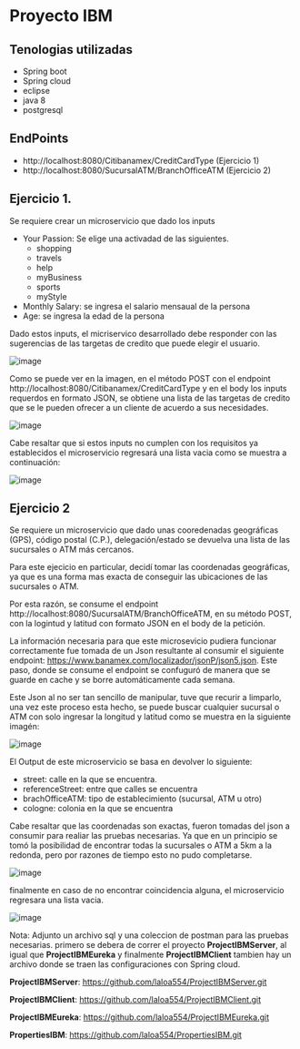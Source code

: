 # Proyecto IBM

## Tenologias utilizadas 
  * Spring boot
  * Spring cloud
  * eclipse
  * java 8
  * postgresql

## EndPoints
  * http://localhost:8080/Citibanamex/CreditCardType (Ejercicio 1)
  * http://localhost:8080/SucursalATM/BranchOfficeATM (Ejercicio 2)

## Ejercicio 1.

Se requiere crear un microservicio que dado los inputs
  * Your Passion: Se elige una activadad de las siguientes.
    * shopping
    * travels
    * help
    * myBusiness
    * sports
    * myStyle
  * Monthly Salary: se ingresa el salario mensaual de la persona
  * Age: se ingresa la edad de la persona

Dado estos inputs, el micriservico desarrollado debe responder con las sugerencias de las targetas de credito que puede elegir el usuario.

![image](https://user-images.githubusercontent.com/55073002/137558444-8945d99f-f518-4d11-b860-4538a5450a50.png)

Como se puede ver en la imagen, en el método POST con el endpoint http://localhost:8080/Citibanamex/CreditCardType y en el body los inputs requerdos en formato JSON,
se obtiene una lista de las targetas de credito que se le pueden ofrecer a un cliente de acuerdo a sus necesidades. 

![image](https://user-images.githubusercontent.com/55073002/137558779-e2e2b0cd-8cd5-4e79-9909-046386c1dd46.png)

Cabe resaltar que si estos inputs no cumplen con los requisitos ya establecidos el microservicio regresará una lista vacia como se muestra a continuación:

![image](https://user-images.githubusercontent.com/55073002/137559275-847850dc-d677-478f-b1eb-3aad003bcdd1.png)


## Ejercicio 2

Se requiere un microservicio que dado unas cooredenadas geográficas (GPS), código postal (C.P.), delegación/estado se devuelva una lista de las sucursales o ATM más cercanos. 

Para este ejecicio en particular, decidí tomar las coordenadas geográficas, ya que es una forma mas exacta de conseguir las ubicaciones de las sucursales o ATM. 

Por esta razón, se consume el endpoint http://localhost:8080/SucursalATM/BranchOfficeATM, en su método POST, con la logintud y latitud con formato JSON en el body de la petición.

La información necesaria para que este microsevicio pudiera funcionar correctamente fue tomada de un Json resultante al consumir el siguiente endpoint: 
https://www.banamex.com/localizador/jsonP/json5.json. Este paso, donde se consume el endpoint se confuguró de manera que se guarde en cache y se borre automáticamente cada semana.

Este Json al no ser tan sencillo de manipular, tuve que recurir a limparlo, una vez este proceso esta hecho, se puede buscar cualquier sucursal o ATM con solo ingresar 
la longitud y latitud como se muestra en la siguiente imagén:

![image](https://user-images.githubusercontent.com/55073002/137561183-744d4fa8-1461-4431-af5b-891daa5fe16a.png)

El Output de este microservicio se basa en devolver lo siguiente:
 * street: calle en la que se encuentra.
 * referenceStreet: entre que calles se encuentra
 * brachOfficeATM: tipo de establecimiento (sucursal, ATM u otro)
 * cologne: colonia en la que se encuentra

Cabe resaltar que las coordenadas son exactas, fueron tomadas del json a consumir para realiar las pruebas necesarias. Ya que en un principio se tomó la posibilidad de encontrar todas la sucursales o ATM a 5km a la redonda, pero por razones de tiempo esto no pudo completarse. 

![image](https://user-images.githubusercontent.com/55073002/137561410-1d0d047b-2f2c-49f5-b761-dd7f3dafa87a.png)

finalmente en caso de no encontrar coincidencia alguna, el microservicio regresara una lista vacia.

![image](https://user-images.githubusercontent.com/55073002/137561479-7efb213f-cdea-443a-830e-e5f6c94cd0c0.png)


Nota: Adjunto un archivo sql y una coleccion de postman para las pruebas necesarias.
primero se debera de correr el proyecto **ProjectIBMServer**, al igual que  **ProjectIBMEureka** y finalmente **ProjectIBMClient**
tambien hay un archivo donde se traen las configuraciones con Spring cloud.

 **ProjectIBMServer**: https://github.com/laloa554/ProjectIBMServer.git
 
 **ProjectIBMClient**: https://github.com/laloa554/ProjectIBMClient.git
 
 **ProjectIBMEureka**: https://github.com/laloa554/ProjectIBMEureka.git
 
 **PropertiesIBM**: https://github.com/laloa554/PropertiesIBM.git
